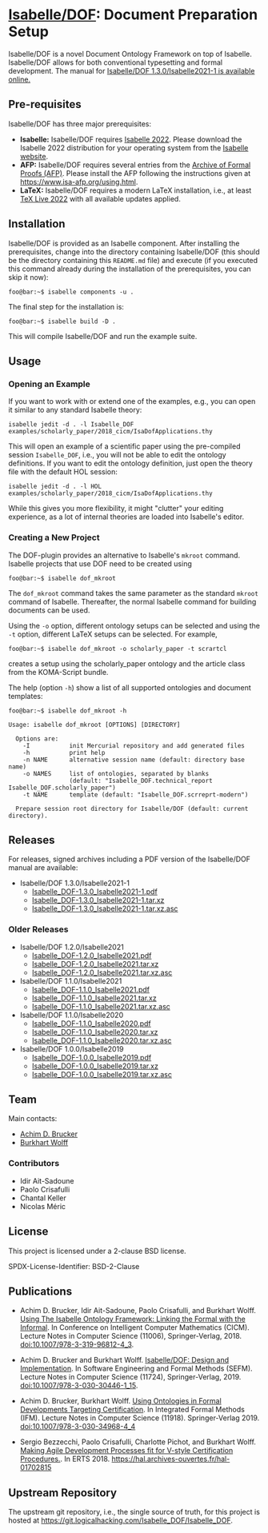 # [Isabelle/DOF](https://git.logicalhacking.com/Isabelle_DOF/Isabelle_DOF): Document Preparation Setup

Isabelle/DOF is a novel Document Ontology Framework on top of Isabelle.
Isabelle/DOF allows for both conventional typesetting and formal development.
The manual for [Isabelle/DOF 1.3.0/Isabelle2021-1 is available
online.](https://artifacts.logicalhacking.com/releases/Isabelle_DOF/Isabelle_DOF/Isabelle_DOF-1.3.0_Isabelle2021-1.pdf)

## Pre-requisites

Isabelle/DOF has three major prerequisites:

* **Isabelle:** Isabelle/DOF requires [Isabelle
  2022](https://isabelle.in.tum.de/website-Isabelle2022/). Please download the
  Isabelle 2022 distribution for your operating system from the [Isabelle
  website](https://isabelle.in.tum.de/website-Isabelle2022/).
* **AFP:** Isabelle/DOF requires several entries from the [Archive of Formal Proofs
  (AFP)](https://www.isa-afp.org/).  Please install the AFP following the
  instructions given at <https://www.isa-afp.org/using.html>.
* **LaTeX:** Isabelle/DOF requires a modern LaTeX installation, i.e., at least
  [TeX Live 2022](https://www.tug.org/texlive/) with all available updates
  applied.
  
## Installation

Isabelle/DOF is provided as an Isabelle component. After installing the
prerequisites, change into the directory containing Isabelle/DOF (this should be
the directory containing this `README.md` file) and execute (if you executed
this command already during the installation of the prerequisites, you can skip
it now):

```console
foo@bar:~$ isabelle components -u .
```

The final step for the installation is:

```console
foo@bar:~$ isabelle build -D .
```

This will compile Isabelle/DOF and run the example suite.

## Usage

### Opening an Example

If you want to work with or extend one of the examples, e.g., you can open it
similar to any standard Isabelle theory:

```console
isabelle jedit -d . -l Isabelle_DOF examples/scholarly_paper/2018_cicm/IsaDofApplications.thy
```

This will open an example of a scientific paper using the pre-compiled session
``Isabelle_DOF``, i.e., you will not be able to edit the ontology definitions.
If you want to edit the ontology definition, just open the theory file with the
default HOL session:

```console
isabelle jedit -d . -l HOL examples/scholarly_paper/2018_cicm/IsaDofApplications.thy
```

While this gives you more flexibility, it might "clutter" your editing
experience, as a lot of internal theories are loaded into Isabelle's editor.

### Creating a New Project

The DOF-plugin provides an alternative to Isabelle's ``mkroot`` command.
Isabelle projects that use DOF need to be created using

```console
foo@bar:~$ isabelle dof_mkroot
```

The ``dof_mkroot`` command takes the same parameter as the standard ``mkroot``
command of Isabelle. Thereafter, the normal Isabelle command for building
documents can be used.

Using the ``-o`` option, different ontology setups can be selected and using the
``-t`` option, different LaTeX setups can be selected. For example,

```console
foo@bar:~$ isabelle dof_mkroot -o scholarly_paper -t scrartcl
```

creates a setup using the scholarly_paper ontology and the article class from
the KOMA-Script bundle.

The help (option ``-h``) show a list of all supported ontologies and document
templates:

```console
foo@bar:~$ isabelle dof_mkroot -h

Usage: isabelle dof_mkroot [OPTIONS] [DIRECTORY]

  Options are:
    -I           init Mercurial repository and add generated files
    -h           print help
    -n NAME      alternative session name (default: directory base name)
    -o NAMES     list of ontologies, separated by blanks
                 (default: "Isabelle_DOF.technical_report Isabelle_DOF.scholarly_paper")
    -t NAME      template (default: "Isabelle_DOF.scrreprt-modern")

  Prepare session root directory for Isabelle/DOF (default: current directory).
```

## Releases

For releases, signed archives including a PDF version of the Isabelle/DOF manual
are available:

* Isabelle/DOF 1.3.0/Isabelle2021-1
  * [Isabelle_DOF-1.3.0_Isabelle2021-1.pdf](https://artifacts.logicalhacking.com/releases/Isabelle_DOF/Isabelle_DOF/Isabelle_DOF-1.3.0_Isabelle2021-1.pdf)
  * [Isabelle_DOF-1.3.0_Isabelle2021-1.tar.xz](https://artifacts.logicalhacking.com/releases/Isabelle_DOF/Isabelle_DOF/Isabelle_DOF-1.3.0_Isabelle2021-1.tar.xz)
  * [Isabelle_DOF-1.3.0_Isabelle2021-1.tar.xz.asc](https://artifacts.logicalhacking.com/releases/Isabelle_DOF/Isabelle_DOF/Isabelle_DOF-1.3.0_Isabelle2021-1.tar.xz.asc)

### Older Releases

* Isabelle/DOF 1.2.0/Isabelle2021
  * [Isabelle_DOF-1.2.0_Isabelle2021.pdf](https://artifacts.logicalhacking.com/releases/Isabelle_DOF/Isabelle_DOF/Isabelle_DOF-1.2.0_Isabelle2021.pdf)
  * [Isabelle_DOF-1.2.0_Isabelle2021.tar.xz](https://artifacts.logicalhacking.com/releases/Isabelle_DOF/Isabelle_DOF/Isabelle_DOF-1.2.0_Isabelle2021.tar.xz)
  * [Isabelle_DOF-1.2.0_Isabelle2021.tar.xz.asc](https://artifacts.logicalhacking.com/releases/Isabelle_DOF/Isabelle_DOF/Isabelle_DOF-1.2.0_Isabelle2021.tar.xz.asc)
* Isabelle/DOF 1.1.0/Isabelle2021
  * [Isabelle_DOF-1.1.0_Isabelle2021.pdf](https://artifacts.logicalhacking.com/releases/Isabelle_DOF/Isabelle_DOF/Isabelle_DOF-1.1.0_Isabelle2021.pdf)
  * [Isabelle_DOF-1.1.0_Isabelle2021.tar.xz](https://artifacts.logicalhacking.com/releases/Isabelle_DOF/Isabelle_DOF/Isabelle_DOF-1.1.0_Isabelle2021.tar.xz)
  * [Isabelle_DOF-1.1.0_Isabelle2021.tar.xz.asc](https://artifacts.logicalhacking.com/releases/Isabelle_DOF/Isabelle_DOF/Isabelle_DOF-1.1.0_Isabelle2021.tar.xz.asc)
* Isabelle/DOF 1.1.0/Isabelle2020
  * [Isabelle_DOF-1.1.0_Isabelle2020.pdf](https://artifacts.logicalhacking.com/releases/Isabelle_DOF/Isabelle_DOF/Isabelle_DOF-1.1.0_Isabelle2020.pdf)
  * [Isabelle_DOF-1.1.0_Isabelle2020.tar.xz](https://artifacts.logicalhacking.com/releases/Isabelle_DOF/Isabelle_DOF/Isabelle_DOF-1.1.0_Isabelle2020.tar.xz)
  * [Isabelle_DOF-1.1.0_Isabelle2020.tar.xz.asc](https://artifacts.logicalhacking.com/releases/Isabelle_DOF/Isabelle_DOF/Isabelle_DOF-1.1.0_Isabelle2020.tar.xz.asc)
* Isabelle/DOF 1.0.0/Isabelle2019
  * [Isabelle_DOF-1.0.0_Isabelle2019.pdf](https://artifacts.logicalhacking.com/releases/Isabelle_DOF/Isabelle_DOF/Isabelle_DOF-1.0.0_Isabelle2019.pdf)
  * [Isabelle_DOF-1.0.0_Isabelle2019.tar.xz](https://artifacts.logicalhacking.com/releases/Isabelle_DOF/Isabelle_DOF/Isabelle_DOF-1.0.0_Isabelle2019.tar.xz)
  * [Isabelle_DOF-1.0.0_Isabelle2019.tar.xz.asc](https://artifacts.logicalhacking.com/releases/Isabelle_DOF/Isabelle_DOF/Isabelle_DOF-1.0.0_Isabelle2019.tar.xz.asc)

## Team

Main contacts:

* [Achim D. Brucker](http://www.brucker.ch/)
* [Burkhart Wolff](https://www.lri.fr/~wolff/)

### Contributors

* Idir Ait-Sadoune
* Paolo Crisafulli
* Chantal Keller
* Nicolas Méric

## License

This project is licensed under a 2-clause BSD license.

SPDX-License-Identifier: BSD-2-Clause

## Publications

* Achim D. Brucker, Idir Ait-Sadoune, Paolo Crisafulli, and Burkhart Wolff.
  [Using The Isabelle Ontology Framework: Linking the Formal with the
  Informal](https://www.brucker.ch/bibliography/download/2018/brucker.ea-isabelle-ontologies-2018.pdf).
  In Conference on Intelligent Computer Mathematics (CICM). Lecture Notes in
  Computer Science (11006), Springer-Verlag, 2018.
  [doi:10.1007/978-3-319-96812-4_3](https://doi.org/10.1007/978-3-319-96812-4_3).

* Achim D. Brucker and Burkhart Wolff. [Isabelle/DOF: Design and
  Implementation](https://www.brucker.ch/bibliography/download/2019/brucker.ea-isabelledof-2019.pdf).
  In Software Engineering and Formal Methods (SEFM). Lecture Notes in Computer
  Science (11724), Springer-Verlag, 2019.
  [doi:10.1007/978-3-030-30446-1_15](https://doi.org/10.1007/978-3-030-30446-1_15).

* Achim D. Brucker, Burkhart Wolff. [Using Ontologies in Formal Developments
  Targeting
  Certification](https://www.brucker.ch/bibliography/download/2019/brucker.ea-ontologies-certification-2019.pdf).
  In Integrated Formal Methods (IFM). Lecture Notes in Computer Science (11918).
  Springer-Verlag 2019.
  [doi:10.1007/978-3-030-34968-4_4](http://dx.doi.org/10.1007/978-3-030-34968-4_4)  

* Sergio Bezzecchi, Paolo Crisafulli, Charlotte Pichot, and Burkhart Wolff.
  [Making Agile Development Processes fit for V-style Certification
   Procedures.](https://hal.archives-ouvertes.fr/hal-01702815/document). In ERTS
   2018. <https://hal.archives-ouvertes.fr/hal-01702815>

## Upstream Repository

The upstream git repository, i.e., the single source of truth, for this project
is hosted at <https://git.logicalhacking.com/Isabelle_DOF/Isabelle_DOF>.
